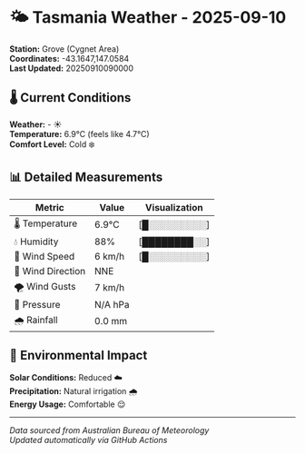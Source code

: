 # 🌤️ Tasmania Weather - 2025-09-10

**Station:** Grove (Cygnet Area)  
**Coordinates:** -43.1647,147.0584  
**Last Updated:** 20250910090000

## 🌡️ Current Conditions

**Weather:** - ☀️  
**Temperature:** 6.9°C (feels like 4.7°C)  
**Comfort Level:** Cold ❄️

## 📊 Detailed Measurements

| Metric | Value | Visualization |
|--------|-------|---------------|
| 🌡️ Temperature | 6.9°C | [█░░░░░░░░░] |
| 💧 Humidity | 88% | [████████░░] |
| 💨 Wind Speed | 6 km/h | [█░░░░░░░░░] |
| 🧭 Wind Direction | NNE | |
| 🌪️ Wind Gusts | 7 km/h | |
| 🔽 Pressure | N/A hPa | |
| 🌧️ Rainfall | 0.0 mm | |

## 🌱 Environmental Impact

**Solar Conditions:** Reduced ☁️  
**Precipitation:** Natural irrigation 🌧️  
**Energy Usage:** Comfortable 😌

---
*Data sourced from Australian Bureau of Meteorology*  
*Updated automatically via GitHub Actions*
